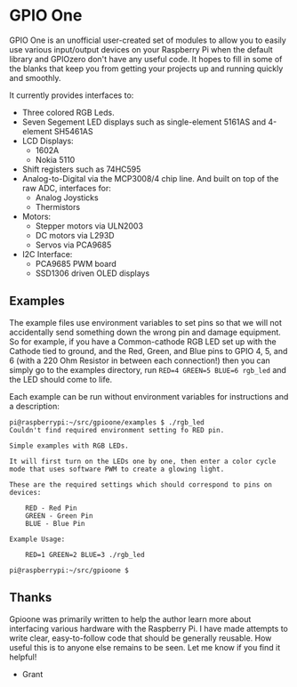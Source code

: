 # GPIO One

GPIO One is an unofficial user-created set of modules to allow you to
easily use various input/output devices on your Raspberry Pi when the
default library and GPIOzero don't have any useful code. It hopes to
fill in some of the blanks that keep you from getting your projects up
and running quickly and smoothly.

It currently provides interfaces to:

* Three colored RGB Leds.
* Seven Segement LED displays such as single-element 5161AS and 4-element SH5461AS
* LCD Displays:
    * 1602A
    * Nokia 5110
* Shift registers such as 74HC595
* Analog-to-Digital via the MCP3008/4 chip line. And built on top of the raw ADC, interfaces for:
    * Analog Joysticks
    * Thermistors
* Motors:
    * Stepper motors via ULN2003
    * DC motors via L293D
    * Servos via PCA9685
* I2C Interface:
    * PCA9685 PWM board
    * SSD1306 driven OLED displays
    
## Examples

The example files use environment variables to set pins so that we
will not accidentally send something down the wrong pin and damage
equipment. So for example, if you have a Common-cathode RGB LED set up
with the Cathode tied to ground, and the Red, Green, and Blue pins to
GPIO 4, 5, and 6 (with a 220 Ohm Resistor in between each connection!)
then you can simply go to the examples directory,  run
`RED=4 GREEN=5 BLUE=6 rgb_led` and the LED should come to life.

Each example can be run without environment variables for instructions and a
description:

```
pi@raspberrypi:~/src/gpioone/examples $ ./rgb_led 
Couldn't find required environment setting fo RED pin.

Simple examples with RGB LEDs.

It will first turn on the LEDs one by one, then enter a color cycle mode that uses software PWM to create a glowing light.

These are the required settings which should correspond to pins on devices:

    RED - Red Pin
    GREEN - Green Pin
    BLUE - Blue Pin

Example Usage:

    RED=1 GREEN=2 BLUE=3 ./rgb_led

pi@raspberrypi:~/src/gpioone $ 

```

## Thanks

Gpioone was primarily written to help the author learn more about
interfacing various hardware with the Raspberry Pi. I have made
attempts to write clear, easy-to-follow code that should be generally
reusable. How useful this is to anyone else remains to be seen. Let me
know if you find it helpful!

- Grant
